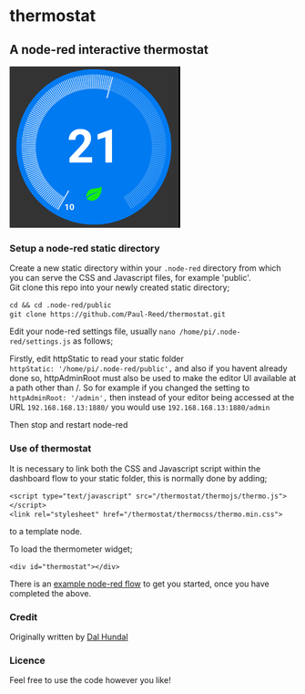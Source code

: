 # thermostat
## A node-red interactive thermostat

![thermostat](/images/thermo.png)
### Setup a node-red static directory

Create a new static directory within your `.node-red` directory from which you can serve the CSS and Javascript files, for example 'public'.  
Git clone this repo into your newly created static directory;

    cd && cd .node-red/public
    git clone https://github.com/Paul-Reed/thermostat.git

Edit your node-red settings file, usually `nano /home/pi/.node-red/settings.js` as follows;

Firstly, edit httpStatic to read your static folder  
`httpStatic: '/home/pi/.node-red/public',`
and also if you havent already done so, httpAdminRoot must also be used to make the editor UI available at a path other than /. So for example if you changed the setting to `httpAdminRoot: '/admin',` then instead of your editor being accessed at the URL `192.168.168.13:1880/` you would use `192.168.168.13:1880/admin`

Then stop and restart node-red

### Use of thermostat

It is necessary to link both the CSS and Javascript script within the dashboard flow to your static folder, this is normally done by adding;

    <script type="text/javascript" src="/thermostat/thermojs/thermo.js"></script>
    <link rel="stylesheet" href="/thermostat/thermocss/thermo.min.css">
    
to a template node.

To load the thermometer widget;

    <div id="thermostat"></div>

There is an [example node-red flow](/example/example_flow) to get you started, once you have completed the above.

### Credit

Originally written by [Dal Hundal](http://codepen.io/dalhundal)

### Licence

Feel free to use the code however you like!
